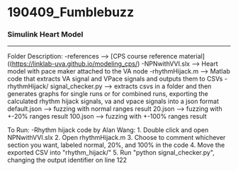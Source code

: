 # 190409_Fumblebuzz

### Simulink Heart Model
---

Folder Description:
	-references --> [CPS course reference material]((https://linklab-uva.github.io/modeling_cps/)
	-NPNwithVVI.slx --> Heart model with pace maker attached to the VA node
	-rhythmHijack.m --> Matlab code that extracts VA signal and VPace signals and outputs them to CSVs
	-rhythmHijack/
		signal_checker.py --> extracts csvs in a folder and then generates graphs for single runs or for combined runs, exporting the calculated rhythm hijack signals, va and vpace signals into a json format
		default.json --> fuzzing with normal ranges result
		20.json --> fuzzing with +-20% ranges result
		100.json --> fuzzing with +-100% ranges result

To Run:
	-Rhythm hijack code by Alan Wang:
		1. Double click and open NPNwithVVI.slx
		2. Open rhythmHijack.m
		3. Choose to comment whichever section you want, labeled normal, 20%, and 100% in the code
		4. Move the exported CSV into "rhythm_hijack/"
		5. Run "python signal_checker.py", changing the output identifier on line 122